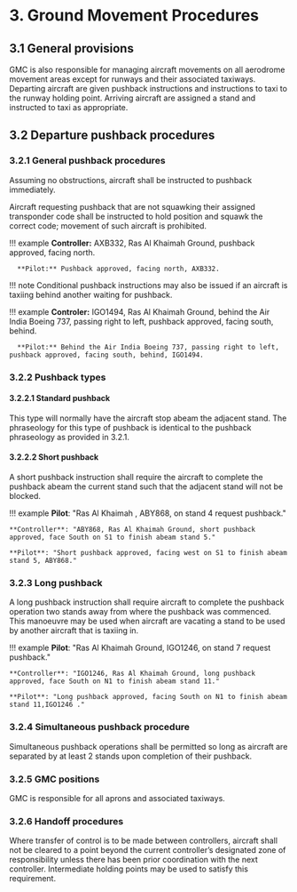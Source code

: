
# 3. Ground Movement Procedures


## 3.1 General provisions
GMC is also responsible for managing aircraft movements on all aerodrome movement areas except for runways and their associated taxiways. Departing aircraft are given pushback instructions and instructions to taxi to the runway holding point. Arriving aircraft are assigned a stand and instructed to taxi as appropriate.

## 3.2 Departure pushback procedures

### 3.2.1 General pushback procedures
Assuming no obstructions, aircraft shall be instructed to pushback immediately.

Aircraft requesting pushback that are not squawking their assigned transponder code shall be instructed to hold position and squawk the correct code; movement of such aircraft is prohibited.

!!! example
      **Controller:** AXB332, Ras Al Khaimah Ground, pushback approved, facing north.

      **Pilot:** Pushback approved, facing north, AXB332.

!!! note
      Conditional pushback instructions may also be issued if an aircraft is taxiing behind another waiting for pushback.

!!! example
      **Controler:** IGO1494, Ras Al Khaimah Ground, behind the Air India Boeing 737, passing right to left, pushback approved, facing south, behind.

      **Pilot:** Behind the Air India Boeing 737, passing right to left, pushback approved, facing south, behind, IGO1494.

### 3.2.2 Pushback types
#### 3.2.2.1 Standard pushback
This type will normally have the aircraft stop abeam the adjacent stand. The phraseology for this type of pushback is identical to the pushback phraseology as provided in 3.2.1.

#### 3.2.2.2 Short pushback
A short pushback instruction shall require the aircraft to complete the pushback abeam the current stand such that the adjacent stand will not be blocked.

!!! example
    **Pilot**: "Ras Al Khaimah , ABY868, on stand 4 request pushback."

    **Controller**: "ABY868, Ras Al Khaimah Ground, short pushback approved, face South on S1 to finish abeam stand 5."

    **Pilot**: "Short pushback approved, facing west on S1 to finish abeam stand 5, ABY868."

### 3.2.3 Long pushback 
A long pushback instruction shall require aircraft to complete the pushback operation two stands away from where the pushback was commenced. This manoeuvre may be used when aircraft are vacating a stand to be used by another aircraft that is taxiing in.

!!! example
    **Pilot**: "Ras Al Khaimah Ground, IGO1246, on stand 7 request pushback."

    **Controller**: "IGO1246, Ras Al Khaimah Ground, long pushback approved, face South on N1 to finish abeam stand 11."

    **Pilot**: "Long pushback approved, facing South on N1 to finish abeam stand 11,IGO1246 ."

### 3.2.4 Simultaneous pushback procedure
Simultaneous pushback operations shall be permitted so long as aircraft are separated by at least 2 stands upon completion of their pushback.

### 3.2.5 GMC positions
GMC is responsible for all aprons and associated taxiways.

### 3.2.6 Handoff procedures
Where transfer of control is to be made between controllers, aircraft shall not be cleared to a point beyond the current controller’s designated zone of responsibility unless there has been prior coordination with the next controller. Intermediate holding points may be used to satisfy this requirement.
